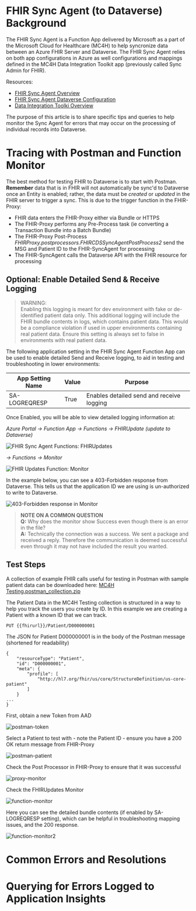 # FHIR Sync Agent (to Dataverse) Background 
The FHIR Sync Agent is a Function App delivered by Microsoft as a part of the Microsoft Cloud for Healthcare (MC4H) to help syncronize data between an Azure FHIR Server and Dataverse. The FHIR Sync Agent relies on both app configurations in Azure as well configurations and mappings defined in the MC4H Data Integration Toolkit app (previously called Sync Admin for FHIR).

Resources: 
* [FHIR Sync Agent Overview](https://learn.microsoft.com/en-us/dynamics365/industry/healthcare/sync-agent-overview)
* [FHIR Sync Agent Dataverse Configuration](https://learn.microsoft.com/en-us/dynamics365/industry/healthcare/sync-agent-dataverse-configuration)
* [Data Integration Toolki Overview](https://learn.microsoft.com/en-us/dynamics365/industry/healthcare/data-integration-toolkit-overview)

The purpose of this article is to share specific tips and queries to help monitor the Sync Agent for errors that may occur on the processing of individual records into Dataverse.

# Tracing with Postman and Function Monitor
The best method for testing FHIR to Dataverse is to start with Postman.  **Remember** data that is in FHIR will not automatically be sync'd to Dataverse once an Entity is enabled; rather, the data must be *created* or *updated* in the FHIR server to trigger a sync. This is due to the trigger function in the FHIR-Proxy:

* FHIR data enters the FHIR-Proxy either via Bundle or HTTPS
* The FHIR-Proxy performs any Pre-Process task (ie converting a Transaction Bundle into a Batch Bundle)
* The FHIR-Proxy Post-Process _FHIRProxy.postprocessors.FHIRCDSSyncAgentPostProcess2_ send the MSG and Patient ID to the FHIR-SyncAgent for processing
* The FHIR-SyncAgent calls the Dataverse API with the FHIR resource for processing 

## Optional: Enable Detailed Send & Receive Logging

> WARNING:<BR> Enabling this logging is meant for dev environment with fake or de-identified patient data only. This additional logging will include the FHIR bundle contents in logs, which contains patient data. This would be a compliance violation if used in upper environments containing real patient data. Ensure this setting is always set to false in environments with real patient data.

The following application setting in the FHIR Sync Agent Function App can be used to enable detailed Send and Receive logging, to aid in testing and troubleshooting in lower environments:

| App Setting Name  | Value   | Purpose   |
|-------------- | -------------- | -------------- |
| SA-LOGREQRESP  | True     | Enables detailed send and receive logging    |

Once Enabled, you will be able to view detailed logging information at:

_Azure Portal -> Function App -> Functions -> FHIRUpdate (update to Dataverse)_

![FHIR Sync Agent Functions: FHIRUpdates](./Images/function_FHIRUpdates.png)

_-> Functions -> Monitor_

![FHIR Updates Function: Monitor](./Images/FHIRUpdates_monitor.png)

In the example below, you can see a 403-Forbidden response from Dataverse. This tells us that the application ID we are using is un-authorized to write to Dataverse. 

![403-Forbidden response in Monitor](./Images/SA_Monitor_unable-to-write.png)

> **NOTE ON A COMMON QUESTION** <BR>
**Q:** Why does the monitor show Success even though there is an error in the file?  
**A:**  Technically the connection was a success. We sent a package and received a reply. Therefore the communication is deemed successful even through it may not have included the result you wanted.

## Test Steps
A collection of example FHIR calls useful for testing in Postman with sample patient data can be downloaded here: [MC4H Testing.postman_collection.zip](./Samples/MC4HTesting.postman_collection.zip)

The Patient Data in the MC4H Testing collection is structured in a way to help you track the users you create by ID. In this example we are creating a Patient with a known ID that we can track.

```al
PUT {{fhirurl}}/Patient/D000000001
```
The JSON for Patient D000000001 is in the body of the Postman message (shortened for readability)

```al
{
    "resourceType": "Patient",
    "id": "D000000001",
    "meta": {
        "profile": [
            "http://hl7.org/fhir/us/core/StructureDefinition/us-core-patient"
        ]
    }
...
}
```

First, obtain a new Token from AAD

![postman-token](./Images/postman-token.png)

Select a Patient to test with - note the Patient ID - ensure you have a 200 OK return message from FHIR-Proxy 

![postman-patient](./Images/postman-patient.png)


Check the Post Processor in FHIR-Proxy to ensure that it was successful 

![proxy-monitor](./Images/proxy-monitor.png)


Check the FHIRUpdates Monitor 

![function-monitor](./Images/function-monitor.png)

Here you can see the detailed bundle contents (if enabled by SA-LOGREQRESP setting), which can be helpful in troubleshooting mapping issues, and the 200 response.

![function-monitor2](./Images/function-monitor2.png)

# Common Errors and Resolutions

# Querying for Errors Logged to Application Insights